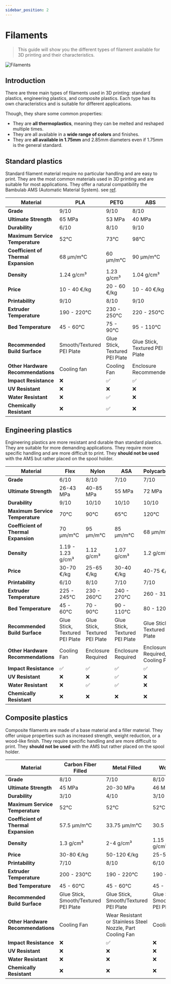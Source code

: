 ```yaml
---
sidebar_position: 2
---
```


# Filaments

> This guide will show you the different types of filament available for 3D printing and their characteristics.

![Filaments](/assets/docs/filaments/filament-1.png)

## Introduction

There are three main types of filaments used in 3D printing: standard plastics, engineering plastics, and composite plastics. Each type has its own characteristics and is suitable for different applications.

Though, they share some common properties:

- They are **all thermoplastics**, meaning they can be melted and reshaped multiple times.
- They are all available in a **wide range of colors** and finishes.
- They are **all available in 1.75mm** and 2.85mm diameters even if 1.75mm is the general standard.

## Standard plastics

Standard filament material require no particular handling and are easy to print. They are the most common materials used in 3D printing and are suitable for most applications. They offer a natural compatibility the Bambulab AMS (Automatic Material System). see [ref](/3d_printing/bambulab).

| Material                             | PLA                       | PETG                           | ABS                            |
| ------------------------------------ | ------------------------- | ------------------------------ | ------------------------------ |
| **Grade**                            | 9/10                      | 9/10                           | 8/10                           |
| **Ultimate Strength**                | 65 MPa                    | 53 MPa                         | 40 MPa                         |
| **Durability**                       | 6/10                      | 8/10                           | 9/10                           |
| **Maximum Service Temperature**      | 52°C                      | 73°C                           | 98°C                           |
| **Coefficient of Thermal Expansion** | 68 µm/m°C                 | 60 µm/m°C                      | 90 µm/m°C                      |
| **Density**                          | 1.24 g/cm³                | 1.23 g/cm³                     | 1.04 g/cm³                     |
| **Price**                            | 10 - 40 €/kg              | 20 - 60 €/kg                   | 10 - 40 €/kg                   |
| **Printability**                     | 9/10                      | 8/10                           | 9/10                           |
| **Extruder Temperature**             | 190 - 220°C               | 230 - 250°C                    | 220 - 250°C                    |
| **Bed Temperature**                  | 45 - 60°C                 | 75 - 90°C                      | 95 - 110°C                     |
| **Recommended Build Surface**        | Smooth/Textured PEI Plate | Glue Stick, Textured PEI Plate | Glue Stick, Textured PEI Plate |
| **Other Hardware Recommendations**   | Cooling fan               | Cooling Fan                    | Enclosure Recommended          |
| **Impact Resistance**                | :x:                       | :white_check_mark:             | :white_check_mark:             |
| **UV Resistant**                     | :x:                       | :x:                            | :x:                            |
| **Water Resistant**                  | :x:                       | :white_check_mark:             | :x:                            |
| **Chemically Resistant**             | :x:                       | :white_check_mark:             | :x:                            |

## Engineering plastics

Engineering plastics are more resistant and durable than standard plastics. They are suitable for more demanding applications. They require more specific handling and are more difficult to print. They **should not be used** with the AMS but rather placed on the spool holder.

| Material                             | Flex                           | Nylon                          | ASA                            | Polycarbonate                   |
| ------------------------------------ | ------------------------------ | ------------------------------ | ------------------------------ | ------------------------------- |
| **Grade**                            | 6/10                           | 8/10                           | 7/10                           | 7/10                            |
| **Ultimate Strength**                | 26-43 MPa                      | 40-85 MPa                      | 55 MPa                         | 72 MPa                          |
| **Durability**                       | 9/10                           | 10/10                          | 10/10                          | 10/10                           |
| **Maximum Service Temperature**      | 70°C                           | 90°C                           | 65°C                           | 120°C                           |
| **Coefficient of Thermal Expansion** | 70 µm/m°C                      | 95 µm/m°C                      | 85 µm/m°C                      | 68 µm/m°C                       |
| **Density**                          | 1.19 - 1.23 g/cm³              | 1.12 g/cm³                     | 1.07 g/cm³                     | 1.2 g/cm³                       |
| **Price**                            | 30-70 €/kg                     | 25-65 €/kg                     | 30-40 €/kg                     | 40-75 €/kg                      |
| **Printability**                     | 6/10                           | 8/10                           | 7/10                           | 7/10                            |
| **Extruder Temperature**             | 225 - 245°C                    | 230 - 260°C                    | 240 - 270°C                    | 260 - 310°C                     |
| **Bed Temperature**                  | 45 - 60°C                      | 70 - 90°C                      | 90 - 110°C                     | 80 - 120°C                      |
| **Recommended Build Surface**        | Glue Stick, Textured PEI Plate | Glue Stick, Textured PEI Plate | Glue Stick, Textured PEI Plate | Glue Stick, Textured PEI Plate  |
| **Other Hardware Recommendations**   | Cooling Fan                    | Enclosure Required             | Enclosure Required             | Enclosure Required, Cooling Fan |
| **Impact Resistance**                | :white_check_mark:            | :white_check_mark:             | :white_check_mark:             | :white_check_mark:              |
| **UV Resistant**                     | :x:                            | :x:                            | :white_check_mark:             | :x:                             |
| **Water Resistant**                  | :x:                            | :white_check_mark:             | :white_check_mark:             | :x:                             |
| **Chemically Resistant**             | :x:                            | :x:                            | :x:                            | :x:                             |

## Composite plastics

Composite filaments are made of a base material and a filler material. They offer unique properties such as increased strength, weight reduction, or a wood-like finish. They require specific handling and are more difficult to print. They **should not be used** with the AMS but rather placed on the spool holder.

| Material                             | Carbon Fiber Filled                   | Metal Filled                                               | Wood Filled                           |
| ------------------------------------ | ------------------------------------- | ---------------------------------------------------------- | ------------------------------------- |
| **Grade**                            | 8/10                                  | 7/10                                                       | 8/10                                  |
| **Ultimate Strength**                | 45 MPa                                | 20-30 MPa                                                  | 46 MPa                                |
| **Durability**                       | 3/10                                  | 4/10                                                       | 3/10                                  |
| **Maximum Service Temperature**      | 52°C                                  | 52°C                                                       | 52°C                                  |
| **Coefficient of Thermal Expansion** | 57.5 µm/m°C                           | 33.75 µm/m°C                                               | 30.5 µm/m°C                           |
| **Density**                          | 1.3 g/cm³                             | 2-4 g/cm³                                                  | 1.15 - 1.25 g/cm³                     |
| **Price**                            | 30-80 €/kg                            | 50-120 €/kg                                                | 25-55 €/kg                            |
| **Printability**                     | 7/10                                  | 8/10                                                       | 6/10                                  |
| **Extruder Temperature**             | 200 - 230°C                           | 190 - 220°C                                                | 190 - 220°C                           |
| **Bed Temperature**                  | 45 - 60°C                             | 45 - 60°C                                                  | 45 - 60°C                             |
| **Recommended Build Surface**        | Glue Stick, Smooth/Textured PEI Plate | Glue Stick, Smooth/Textured PEI Plate                      | Glue Stick, Smooth/Textured PEI Plate |
| **Other Hardware Recommendations**   | Cooling Fan                           | Wear Resistant or Stainless Steel Nozzle, Part Cooling Fan | Cooling Fan                           |
| **Impact Resistance**                | :x:                                   | :white_check_mark:                                         | :x:                                   |
| **UV Resistant**                     | :x:                                   | :x:                                                        | :x:                                   |
| **Water Resistant**                  | :x:                                   | :x:                                                        | :x:                                   |
| **Chemically Resistant**             | :x:                                   | :x:                                                        | :x:                                   |
